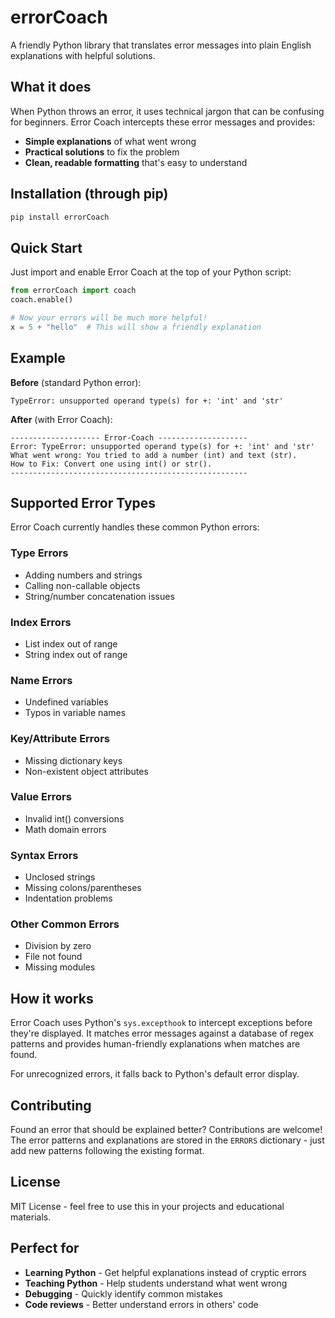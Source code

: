 # errorCoach

A friendly Python library that translates error messages into plain English explanations with helpful solutions.

## What it does

When Python throws an error, it uses technical jargon that can be confusing for beginners. Error Coach intercepts these error messages and provides:

- **Simple explanations** of what went wrong
- **Practical solutions** to fix the problem
- **Clean, readable formatting** that's easy to understand

## Installation (through pip)

```bash
pip install errorCoach
```

## Quick Start

Just import and enable Error Coach at the top of your Python script:

```python
from errorCoach import coach
coach.enable()

# Now your errors will be much more helpful!
x = 5 + "hello"  # This will show a friendly explanation
```

## Example

**Before** (standard Python error):

```
TypeError: unsupported operand type(s) for +: 'int' and 'str'
```

**After** (with Error Coach):

```
-------------------- Error-Coach --------------------
Error: TypeError: unsupported operand type(s) for +: 'int' and 'str'
What went wrong: You tried to add a number (int) and text (str).
How to Fix: Convert one using int() or str().
-----------------------------------------------------
```

## Supported Error Types

Error Coach currently handles these common Python errors:

### Type Errors

- Adding numbers and strings
- Calling non-callable objects
- String/number concatenation issues

### Index Errors

- List index out of range
- String index out of range

### Name Errors

- Undefined variables
- Typos in variable names

### Key/Attribute Errors

- Missing dictionary keys
- Non-existent object attributes

### Value Errors

- Invalid int() conversions
- Math domain errors

### Syntax Errors

- Unclosed strings
- Missing colons/parentheses
- Indentation problems

### Other Common Errors

- Division by zero
- File not found
- Missing modules

## How it works

Error Coach uses Python's `sys.excepthook` to intercept exceptions before they're displayed. It matches error messages against a database of regex patterns and provides human-friendly explanations when matches are found.

For unrecognized errors, it falls back to Python's default error display.

## Contributing

Found an error that should be explained better? Contributions are welcome! The error patterns and explanations are stored in the `ERRORS` dictionary - just add new patterns following the existing format.

## License

MIT License - feel free to use this in your projects and educational materials.

## Perfect for

- **Learning Python** - Get helpful explanations instead of cryptic errors
- **Teaching Python** - Help students understand what went wrong
- **Debugging** - Quickly identify common mistakes
- **Code reviews** - Better understand errors in others' code
